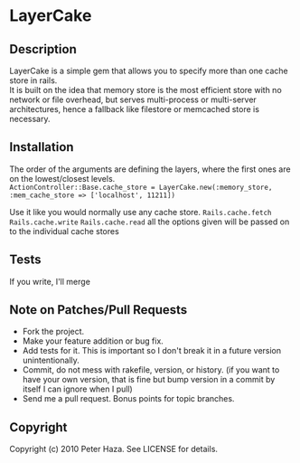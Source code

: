 # LayerCake

## Description
LayerCake is a simple gem that allows you to specify more than one cache store in rails.  
It is built on the idea that memory store is the most efficient store with no network or file overhead, but serves multi-process or multi-server architectures, hence a fallback like filestore or memcached store is necessary.

## Installation

The order of the arguments are defining the layers, where the first ones are on the lowest/closest levels.  
`ActionController::Base.cache_store = LayerCake.new(:memory_store, :mem_cache_store => ['localhost', 11211])`

Use it like you would normally use any cache store.
`Rails.cache.fetch`
`Rails.cache.write`
`Rails.cache.read`
all the options given will be passed on to the individual cache stores

## Tests
If you write, I'll merge

## Note on Patches/Pull Requests
 
* Fork the project.
* Make your feature addition or bug fix.
* Add tests for it. This is important so I don't break it in a
  future version unintentionally.
* Commit, do not mess with rakefile, version, or history.
  (if you want to have your own version, that is fine but bump version in a commit by itself I can ignore when I pull)
* Send me a pull request. Bonus points for topic branches.

## Copyright

Copyright (c) 2010 Peter Haza. See LICENSE for details.
